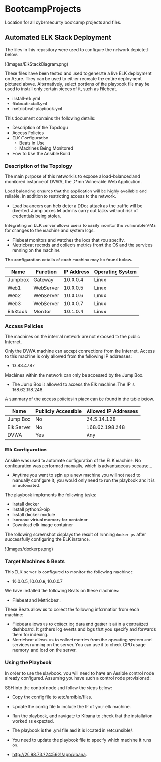 # BootcampProjects
Location for all cybersecurity bootcamp projects and files.
## Automated ELK Stack Deployment

The files in this repository were used to configure the network depicted below.

!(Images/ElkStackDiagram.png)

These files have been tested and used to generate a live ELK deployment on Azure. They can be used to either recreate the entire deployment pictured above. Alternatively, select portions of the playbook file may be used to install only certain pieces of it, such as Filebeat.

  - install-elk.yml
  - filebeatinstall.yml
  - metricbeat-playbook.yml

This document contains the following details:
- Description of the Topologu
- Access Policies
- ELK Configuration
  - Beats in Use
  - Machines Being Monitored
- How to Use the Ansible Build


### Description of the Topology

The main purpose of this network is to expose a load-balanced and monitored instance of DVWA, the D*mn Vulnerable Web Application.

Load balancing ensures that the application will be highly available and reliable, in addition to restricting access to the network.
- Load balancers can help deter a DDos attack as the traffic will be diverted. Jump boxes let admins carry out tasks without risk of credentials being stolen.

Integrating an ELK server allows users to easily monitor the vulnerable VMs for changes to the machine and system logs.
- Filebeat monitors and watches the logs that you specify.
- Metricbeat records and collects metrics fromt the OS and the services running on the machine.

The configuration details of each machine may be found below.

| Name     | Function  | IP Address | Operating System |
|----------|-----------|------------|------------------|
| Jumpbox  | Gateway   | 10.0.0.4   | Linux            |
| Web1     | WebServer | 10.0.0.5   | Linux            |
| Web2     | WebServer | 10.0.0.6   | Linux            |
| Web3     | WebServer | 10.0.0.7   | Linux            |
| ElkStack | Monitor   | 10.1.0.4   | Linux            |

### Access Policies

The machines on the internal network are not exposed to the public Internet. 

Only the DVWA machine can accept connections from the Internet. Access to this machine is only allowed from the following IP addresses:
- 13.83.47.87

Machines within the network can only be accessed by the Jump Box.
- The Jump Box is allowed to access the Elk machine. The IP is 168.62.198.248.

A summary of the access policies in place can be found in the table below.

| Name       | Publicly Accessible | Allowed IP Addresses |
|------------|---------------------|----------------------|
| Jump Box   | No                  | 24.5.14.128          |
| Elk Server | No                  | 168.62.198.248       |
| DVWA       | Yes                 | Any                  |

### Elk Configuration

Ansible was used to automate configuration of the ELK machine. No configuration was performed manually, which is advantageous because...
- Anytime you want to spin up a new machine you will not need to manually configure it, you would only need to run the playbook and it is all automated.

The playbook implements the following tasks:
- Install docker
- Install python3-pip
- Install docker module
- Increase virtual memory for container
- Download elk image container

The following screenshot displays the result of running `docker ps` after successfully configuring the ELK instance.

!(Images/dockerps.png)

### Target Machines & Beats
This ELK server is configured to monitor the following machines:
- 10.0.0.5, 10.0.0.6, 10.0.0.7

We have installed the following Beats on these machines:
- Filebeat and Metricbeat.

These Beats allow us to collect the following information from each machine:
- Filebeat allows us to collect log data and gather it all in a centralized dashboard. It gathers log events and logs that you specify and forwards them for indexing.
- Metricbeat allows us to collect metrics from the operating system and services running on the server. You can use it to check CPU usage, memory, and load on the server.

### Using the Playbook
In order to use the playbook, you will need to have an Ansible control node already configured. Assuming you have such a control node provisioned: 

SSH into the control node and follow the steps below:
- Copy the config file to /etc/ansible/files.
- Update the config file to include the IP of your elk machine.
- Run the playbook, and navigate to Kibana to check that the installation worked as expected.

- The playbook is the .yml file and it is located in /etc/ansible/.
- You need to update the playbook file to specify which machine it runs on.
- http://20.98.73.224:5601/app/kibana.
